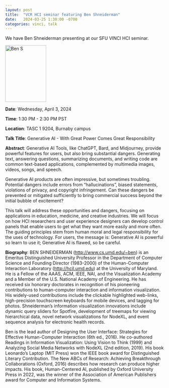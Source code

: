 ```yaml
---
layout: post
title:  "VCR HCI seminar featuring Ben Shneiderman"
date:   2024-03-25 1:30:00 -0700
categories: vinci, talk 
---
```



We have Ben Shneiderman presenting at our SFU VINCI HCI seminar.

<img src="http://www.cs.umd.edu/~ben/Photos/ben_6_10/5.jpg" width="130" height="180" alt="Ben S">

**Date**: Wednesday, April 3, 2024

**Time**: 1:30 PM - 2:30 PM PST

**Location**: TASC 1 9204, Burnaby campus


**Talk Title**: Generative AI - With Great Power Comes Great Responsibility


**Abstract**: Generative AI Tools, like ChatGPT, Bard, and Midjourney, provide powerful features for users, but also bring substantial dangers. Generating text, answering questions, summarizing documents, and writing code are common text-based applications, complemented by multimedia images, videos, songs, and speech.
 
Generative AI products are often impressive, but sometimes troubling. Potential dangers include errors from “hallucinations”, biased statements, violations of privacy, and copyright infringement. Can these dangers be prevented or mitigated sufficiently to bring commercial success beyond the initial bubble of excitement?
 
This talk will address these opportunities and dangers, focusing on applications in education, medicine, and creative industries. We will focus on how HCI researchers and user experience designers can develop control panels that enable users to get what they want more easily and more often. The guiding principles stem from human moral and legal responsibility for the uses of technology. For users, the message is: Generative AI is powerful so learn to use it; Generative AI is flawed, so be careful.

**Biography**: BEN SHNEIDERMAN (http://www.cs.umd.edu/~ben) is an Emeritus Distinguished University Professor in the Department of Computer Science and Founding Director (1983-2000) of the Human-Computer Interaction Laboratory (http://hcil.umd.edu) at the University of Maryland.  He is a Fellow of the AAAS, ACM, IEEE, NAI, and the Visualization Academy and a Member of the U.S. National Academy of Engineering. He has received six honorary doctorates in recognition of his pioneering contributions to human-computer interaction and information visualization. His widely-used contributions include the clickable highlighted web-links, high-precision touchscreen keyboards for mobile devices, and tagging for photos.  Shneiderman’s information visualization innovations include dynamic query sliders for Spotfire, development of treemaps for viewing hierarchical data, novel network visualizations for NodeXL, and event sequence analysis for electronic health records.
 
Ben is the lead author of Designing the User Interface: Strategies for Effective Human-Computer Interaction (6th ed., 2016).  He co-authored Readings in Information Visualization: Using Vision to Think (1999) and Analyzing Social Media Networks with NodeXL (2nd edition, 2019).  His book Leonardo’s Laptop (MIT Press) won the IEEE book award for Distinguished Literary Contribution. The New ABCs of Research: Achieving Breakthrough Collaborations (Oxford, 2016) describes how research can produce higher impacts. His book, Human-Centered AI, published by Oxford University Press in 2022, was the winner of the Association of American Publishers award for Computer and Information Systems.
 
